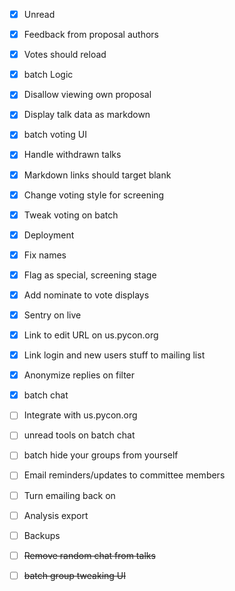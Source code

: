 - [x] Unread
- [x] Feedback from proposal authors
- [x] Votes should reload
- [x] batch Logic
- [x] Disallow viewing own proposal
- [x] Display talk data as markdown
- [x] batch voting UI
- [x] Handle withdrawn talks
- [x] Markdown links should target blank
- [x] Change voting style for screening 
- [x] Tweak voting on batch
- [x] Deployment
- [x] Fix names
- [x] Flag as special, screening stage
- [x] Add nominate to vote displays
- [x] Sentry on live
- [x] Link to edit URL on us.pycon.org
- [x] Link login and new users stuff to mailing list
- [x] Anonymize replies on filter
- [x] batch chat
- [ ] Integrate with us.pycon.org
- [ ] unread tools on batch chat
- [ ] batch hide your groups from yourself
- [ ] Email reminders/updates to committee members
- [ ] Turn emailing back on
- [ ] Analysis export
- [ ] Backups
- [ ] ~~Remove random chat from talks~~
- [ ] ~~batch group tweaking UI~~


